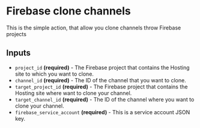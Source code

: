 # Firebase clone channels

This is the simple action, that allow you clone channels throw Firebase projects

## Inputs

- `project_id` **(required)** - The Firebase project that contains the Hosting site to which you want to clone.
- `channel_id` **(required)** - The ID of the channel that you want to clone.
- `target_project_id` **(required)** - The Firebase project that contains the Hosting site where want to clone your channel.
- `target_channel_id` **(required)** - The ID of the channel where you want to clone your channel.
- `firebase_service_account` **(required)** - This is a service account JSON key.
